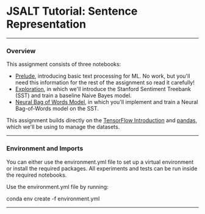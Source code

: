 # JSALT Tutorial: Sentence Representation

---

### Overview

This assignment consists of three notebooks:
* [Prelude](Prelude.ipynb), introducing basic text processing for ML. No work,
  but you'll need this information for the rest of the assignment so read it carefully!
* [Exploration](Exploration.ipynb), in which we'll introduce the Stanford 
  Sentiment Treebank (SST) and train a baseline Naive Bayes model.
* [Neural Bag of Words Model](NeuralBOW.ipynb), in which you'll implement and train a Neural 
  Bag-of-Words model on the SST.

This assignment builds directly on the [TensorFlow Introduction](../a1/tensorflow/tensorflow.ipynb) and [pandas](https://pandas.pydata.org/pandas-docs/stable/index.html), which we'll be using to manage the datasets.

---

### Environment and Imports

You can either use the environment.yml file to set up a virtual environment or install the required packages. All experiments and tests can be run inside the required notebooks.

Use the environment.yml file by running:

conda env create -f environment.yml

---

